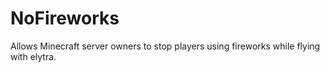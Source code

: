# NoFireworks
Allows Minecraft server owners to stop players using fireworks while flying with elytra.
